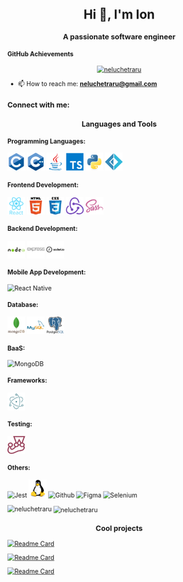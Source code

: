 <h1 align="center">Hi 👋, I'm Ion</h1>
<h3 align="center">A passionate software engineer</h3>

<h4 align="left">GitHub Achievements</h4>
<p align="center"> <a href="https://github.com/ryo-ma/github-profile-trophy"><img src="https://github-profile-trophy.vercel.app/?username=neluchetraru" alt="neluchetraru" /></a> </p>

- 📫 How to reach me: **neluchetraru@gmail.com**

<h3 align="left">Connect with me:</h3>
<p align="left">
</p>

<h3 align="center">Languages and Tools</h3>
<h4 align="left">Programming Languages:</h4>
<p align="left">
    <img src="https://raw.githubusercontent.com/devicons/devicon/master/icons/c/c-original.svg" alt="C language" width="40" height="40"/>
    <img src="https://raw.githubusercontent.com/devicons/devicon/master/icons/cplusplus/cplusplus-original.svg" alt="C++ language" width="40" height="40"/>
    <img src="https://raw.githubusercontent.com/devicons/devicon/master/icons/java/java-original.svg" alt="Java language" width="40" height="40"/>
    <img src="https://raw.githubusercontent.com/devicons/devicon/master/icons/typescript/typescript-original.svg" alt="TypeScript language" width="40" height="40"/>
    <img src="https://raw.githubusercontent.com/devicons/devicon/master/icons/python/python-original.svg" alt="Python language" width="40" height="40"/>
    <img src="https://raw.githubusercontent.com/devicons/devicon/master/icons/fsharp/fsharp-original.svg" alt="F# language" width="40" height="40"/>
</p>

<h4 align="left">Frontend Development:</h4>
<p align="left">
    <img src="https://raw.githubusercontent.com/devicons/devicon/master/icons/react/react-original-wordmark.svg" alt="React" width="40" height="40"/>
    <img src="https://raw.githubusercontent.com/devicons/devicon/master/icons/html5/html5-original-wordmark.svg" alt="HTML5" width="40" height="40"/>
    <img src="https://raw.githubusercontent.com/devicons/devicon/master/icons/css3/css3-original-wordmark.svg" alt="CSS3" width="40" height="40"/>
    <img src="https://raw.githubusercontent.com/devicons/devicon/master/icons/redux/redux-original.svg" alt="Redux" width="40" height="40"/>
    <img src="https://raw.githubusercontent.com/devicons/devicon/master/icons/sass/sass-original.svg" alt="Sass" width="40" height="40"/>
</p>

<h4 align="left">Backend Development:</h4>
<p align="left">
    <img src="https://raw.githubusercontent.com/devicons/devicon/master/icons/nodejs/nodejs-original-wordmark.svg" alt="NodeJS" width="40" height="40"/>
    <img src="https://raw.githubusercontent.com/devicons/devicon/master/icons/express/express-original-wordmark.svg" alt="Express" width="40" height="40"/>
    <img src="https://raw.githubusercontent.com/devicons/devicon/master/icons/socketio/socketio-original-wordmark.svg" alt="SocketIO" width="40" height="40"/>
</p>

<h4 align="left">Mobile App Development:</h4>
<p align="left">
    <img src="https://reactnative.dev/img/header_logo.svg" alt="React Native" width="40" height="40"/>
</p>

<h4 align="left">Database:</h4>
<p align="left">
    <img src="https://raw.githubusercontent.com/devicons/devicon/master/icons/mongodb/mongodb-original-wordmark.svg" alt="MongoDB" width="40" height="40"/>
    <img src="https://raw.githubusercontent.com/devicons/devicon/master/icons/mysql/mysql-original-wordmark.svg" alt="MySQL" width="40" height="40"/>
    <img src="https://raw.githubusercontent.com/devicons/devicon/master/icons/postgresql/postgresql-original-wordmark.svg" alt="Postgresql" width="40" height="40"/>
</p>

<h4 align="left">BaaS:</h4>
<p align="left">
    <img src="https://www.vectorlogo.zone/logos/firebase/firebase-icon.svg" alt="MongoDB" width="40" height="40"/>
</p>

<h4 align="left">Frameworks:</h4>
<p align="left">
    <img src="https://raw.githubusercontent.com/devicons/devicon/master/icons/electron/electron-original.svg" alt="Electron" width="40" height="40"/>
</p>

<h4 align="left">Testing:</h4>
<p align="left">
    <img src="https://raw.githubusercontent.com/devicons/devicon/master/icons/jest/jest-plain.svg" alt="Jest" width="40" height="40"/>
</p>

<h4 align="left">Others:</h4>
<p align="left">
    <img src="" alt="Jest" width="40" height="40"/>
    <img src="https://raw.githubusercontent.com/devicons/devicon/master/icons/linux/linux-original.svg" alt="Linux" width="40" height="40"/>
    <img src="https://www.vectorlogo.zone/logos/git-scm/git-scm-icon.svg" alt="Github" width="40" height="40"/>
    <img src="https://www.vectorlogo.zone/logos/figma/figma-icon.svg" alt="Figma" width="40" height="40"/>
    <img src="https://raw.githubusercontent.com/detain/svg-logos/780f25886640cef088af994181646db2f6b1a3f8/svg/selenium-logo.svg" alt="Selenium" width="40" height="40"/>
</p>

<p align="center">
    <p><img align="left" src="https://github-readme-stats.vercel.app/api/top-langs?username=neluchetraru&show_icons=true&locale=en&layout=compact" alt="neluchetraru" /></p>
    <p>&nbsp;<img align="center" src="https://github-readme-stats.vercel.app/api?username=neluchetraru&show_icons=true&locale=en" alt="neluchetraru" /></p>
</p>

<h3 align="center">Cool projects</h3>

[![Readme Card](https://github-readme-stats.vercel.app/api/pin/?username=neluchetraru&repo=task-manager)](https://github.com/neluchetraru/task-manager)

[![Readme Card](https://github-readme-stats.vercel.app/api/pin/?username=neluchetraru&repo=recipes-project)](https://github.com/neluchetraru/task-manager)

[![Readme Card](https://github-readme-stats.vercel.app/api/pin/?username=neluchetraru&repo=nodeJS-chat-app-v1)](https://github.com/neluchetraru/task-manager)
